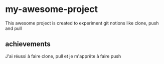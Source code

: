 # my-awesome-project
 This awesome project is created to experiment git notions like clone, push and pull
## achievements
J'ai réussi à faire clone, pull et je m'apprête à faire push